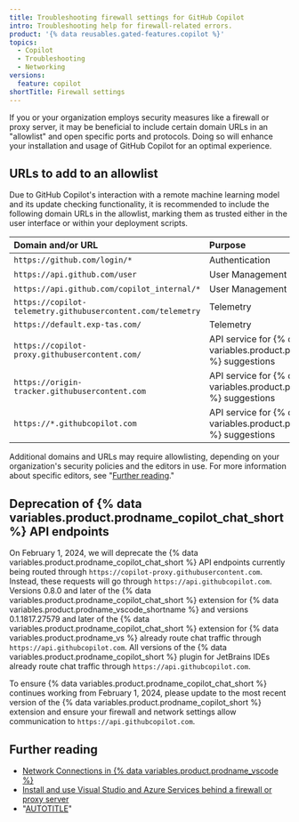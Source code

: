```yaml
---
title: Troubleshooting firewall settings for GitHub Copilot
intro: Troubleshooting help for firewall-related errors.
product: '{% data reusables.gated-features.copilot %}'
topics:
  - Copilot
  - Troubleshooting
  - Networking
versions:
  feature: copilot
shortTitle: Firewall settings
---
```


If you or your organization employs security measures like a firewall or proxy server, it may be beneficial to include certain domain URLs in an "allowlist" and open specific ports and protocols. Doing so will enhance your installation and usage of GitHub Copilot for an optimal experience.

## URLs to add to an allowlist

Due to GitHub Copilot's interaction with a remote machine learning model and its update checking functionality, it is recommended to include the following domain URLs in the allowlist, marking them as trusted either in the user interface or within your deployment scripts.

| Domain and/or URL                      | Purpose |
| :------------------------------------- | :--------------------------------- |
| `https://github.com/login/*`             | Authentication |
| `https://api.github.com/user`             | User Management |
| `https://api.github.com/copilot_internal/*` | User Management |
| `https://copilot-telemetry.githubusercontent.com/telemetry` | Telemetry |
| `https://default.exp-tas.com/` | Telemetry |
| `https://copilot-proxy.githubusercontent.com/` | API service for {% data variables.product.prodname_copilot_short %} suggestions |
| `https://origin-tracker.githubusercontent.com` | API service for {% data variables.product.prodname_copilot_short %} suggestions |
| `https://*.githubcopilot.com` | API service for {% data variables.product.prodname_copilot_short %} suggestions |

Additional domains and URLs may require allowlisting, depending on your organization's security policies and the editors in use. For more information about specific editors, see "[Further reading](#further-reading)."

## Deprecation of {% data variables.product.prodname_copilot_chat_short %} API endpoints

On February 1, 2024, we will deprecate the {% data variables.product.prodname_copilot_chat_short %} API endpoints currently being routed through `https://copilot-proxy.githubusercontent.com`. Instead, these requests will go through `https://api.githubcopilot.com`. Versions 0.8.0 and later of the {% data variables.product.prodname_copilot_chat_short %} extension for {% data variables.product.prodname_vscode_shortname %} and versions 0.1.1817.27579 and later of the {% data variables.product.prodname_copilot_chat_short %} extension for {% data variables.product.prodname_vs %} already route chat traffic through `https://api.githubcopilot.com`. All versions of the {% data variables.product.prodname_copilot_short %} plugin for JetBrains IDEs already route chat traffic through `https://api.githubcopilot.com`.

To ensure {% data variables.product.prodname_copilot_chat_short %} continues working from February 1, 2024, please update to the most recent version of the {% data variables.product.prodname_copilot_short %} extension and ensure your firewall and network settings allow communication to `https://api.githubcopilot.com`.

## Further reading

- [Network Connections in {% data variables.product.prodname_vscode %}](https://code.visualstudio.com/docs/setup/network)
- [Install and use Visual Studio and Azure Services behind a firewall or proxy server](https://learn.microsoft.com/en-us/visualstudio/install/install-and-use-visual-studio-behind-a-firewall-or-proxy-server)
- "[AUTOTITLE](/get-started/using-github/troubleshooting-connectivity-problems)"
